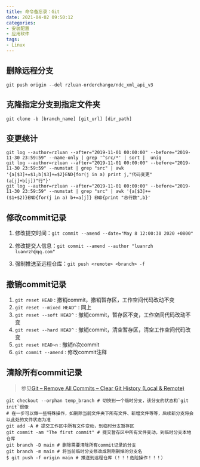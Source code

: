 ```yaml
---
title: 命令备忘录：Git
date: 2021-04-02 09:50:12
categories:
- 安装配置
- 应用软件
tags: 
- Linux
---
```


## 删除远程分支

`git push origin --del rzluan-orderchange/ndc_xml_api_v3`

## 克隆指定分支到指定文件夹

`git clone -b [branch_name] [git_url] [dir_path]`

## 变更统计

```
git log --author=rzluan --after="2019-11-01 00:00:00" --before="2019-11-30 23:59:59" --name-only | grep '^src/*' | sort |  uniq 
git log --author=rzluan --after="2019-11-01 00:00:00" --before="2019-11-30 23:59:59" --numstat | grep "src" | awk '{a[$3]+=$1;b[$3]+=$2}END{for(j in a) print j,"代码变更"(a[j]+b[j])"行"}'
git log --author=rzluan --after="2019-11-01 00:00:00" --before="2019-11-30 23:59:59" --numstat | grep "src" | awk '{a[$3]+=($1+$2)}END{for(j in a) b+=a[j]} END{print "总行数",b}'
```

## 修改commit记录

1. 修改提交时间：`git commit --amend --date="May 8 12:00:30 2020 +0800"`

2. 修改提交人信息：`git commit --amend --author "luanrzh luanrzh@qq.com"`

3. 强制推送至远程仓库：`git push <remote> <branch> -f`

## 撤销commit记录

1. `git reset HEAD` : 撤销commit，撤销暂存区，工作空间代码改动不变
2. `git reset --mixed HEAD^` : 同上
3. `git reset --soft HEAD^` : 撤销commit，暂存区不变，工作空间代码改动不变
4. `git reset --hard HEAD^` : 撤销commit，清空暂存区，清空工作空间代码改变
5. `git reset HEAD~n` : 撤销n次commit
6. `git commit --amend` : 修改commit注释

## 清除所有commit记录

> 参见[Git – Remove All Commits – Clear Git History (Local & Remote)](https://www.shellhacks.com/git-remove-all-commits-clear-git-history-local-remote/)

```shell
git checkout --orphan temp_branch # 切换到一个临时分支，该分支的状态和`git init`很像
# 在一步可以做一些特殊操作，如删除当前文件夹下所有文件、新增文件等等，后续新分支将会以此处的文件状态为准
git add -A # 提交工作区中所有文件变动，到临时分支暂存区
git commit -am "The first commit" # 提交暂存区中所有文件变动，到临时分支本地仓库
git branch -D main # 删除需要清除所有commit记录的分支
git branch -m main # 将当前临时分支修改成刚刚删掉的分支名
$ git push -f origin main # 推送到远程仓库（！！！危险操作！！！）
```